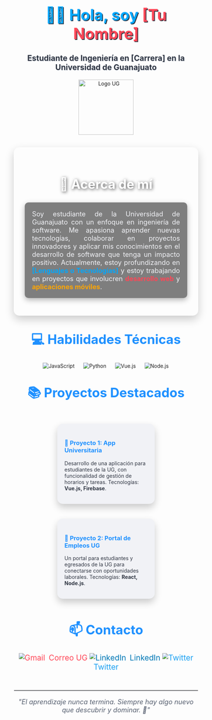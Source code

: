 <!-- Encabezado Principal con Logo de la Universidad de Guanajuato -->
<h1 align="center" style="color: #00a8ff; font-size: 3em; text-shadow: 2px 2px #2f3542;">👨‍🎓 Hola, soy <span style="color: #ff4757;">[Tu Nombre]</span></h1>
<h3 align="center" style="color: #2f3542; font-size: 1.5em; text-shadow: 1px 1px #ced6e0;">Estudiante de Ingeniería en [Carrera] en la Universidad de Guanajuato</h3>

<!-- Imagen de la Universidad de Guanajuato -->
<p align="center">
  <img src="https://upload.wikimedia.org/wikipedia/commons/thumb/1/1b/Escudo_de_la_Universidad_de_Guanajuato.svg/1200px-Escudo_de_la_Universidad_de_Guanajuato.svg.png" alt="Logo UG" style="width:150px; margin-bottom: 20px;">
</p>

<!-- Sección Acerca de mí con fondo de programación y animaciones -->
<section style="background: url('https://images.unsplash.com/photo-1498050108023-c5249f4df085?crop=entropy&cs=tinysrgb&fit=max&fm=jpg&ixid=MnwzNjUyOXwwfDF8c2VhcmNofDR8fHByb2dyYW1taW5nfGVufDB8fHx8MTY0MTI4MTQ4Nw&ixlib=rb-1.2.1&q=80&w=4000'); background-size: cover; border-radius: 15px; padding: 30px; box-shadow: 0 10px 25px rgba(0,0,0,0.2);">
  <h2 style="color: #ffffff; font-size: 2.5em; text-align: center; text-shadow: 2px 2px 8px rgba(0,0,0,0.7);">🚀 Acerca de mí</h2>
  <p style="color: #f1f2f6; font-size: 1.3em; text-align: justify; background: rgba(0,0,0,0.5); padding: 20px; border-radius: 10px; box-shadow: 0 5px 15px rgba(0,0,0,0.3);">
    Soy estudiante de la Universidad de Guanajuato con un enfoque en ingeniería de software. Me apasiona aprender nuevas tecnologías, colaborar en proyectos innovadores y aplicar mis conocimientos en el desarrollo de software que tenga un impacto positivo. Actualmente, estoy profundizando en <strong style="color: #00a8ff;">[Lenguajes o Tecnologías]</strong> y estoy trabajando en proyectos que involucren <strong style="color: #ff4757;">desarrollo web</strong> y <strong style="color: #ffa502;">aplicaciones móviles</strong>.
  </p>
</section>

<!-- Habilidades Técnicas con animación 3D -->
<h2 style="color: #1e90ff; text-align: center; font-size: 2.5em; margin-top: 40px;">💻 Habilidades Técnicas</h2>
<div style="display: flex; justify-content: space-around; align-items: center; margin: 20px 0;">
  <div style="perspective: 1000px;">
    <div style="transform-style: preserve-3d; animation: rotateCube 10s infinite linear;">
      <img src="https://img.icons8.com/color/96/000000/javascript.png" alt="JavaScript" style="margin-right: 20px;">
      <img src="https://img.icons8.com/color/96/000000/python.png" alt="Python" style="margin-right: 20px;">
      <img src="https://img.icons8.com/color/96/000000/vue-js.png" alt="Vue.js" style="margin-right: 20px;">
      <img src="https://img.icons8.com/color/96/000000/nodejs.png" alt="Node.js">
    </div>
  </div>
</div>

<!-- Proyectos destacados con tarjetas animadas -->
<h2 style="color: #1e90ff; text-align: center; font-size: 2.5em; margin-top: 40px;">📚 Proyectos Destacados</h2>
<div style="display: flex; justify-content: space-around; flex-wrap: wrap;">
  <!-- Tarjeta 1 -->
  <div style="width: 45%; background-color: #f1f2f6; border-radius: 15px; padding: 20px; margin: 20px; box-shadow: 0 10px 20px rgba(0,0,0,0.2); transform: translateY(0px); transition: transform 0.3s ease;">
    <h3><a href="https://github.com/tuUsuario/proyecto1" style="text-decoration: none; color: #1e90ff;">🔗 Proyecto 1: App Universitaria</a></h3>
    <p style="color: #2f3542;">Desarrollo de una aplicación para estudiantes de la UG, con funcionalidad de gestión de horarios y tareas. Tecnologías: <b>Vue.js, Firebase</b>.</p>
  </div>
  <!-- Tarjeta 2 -->
  <div style="width: 45%; background-color: #f1f2f6; border-radius: 15px; padding: 20px; margin: 20px; box-shadow: 0 10px 20px rgba(0,0,0,0.2); transform: translateY(0px); transition: transform 0.3s ease;">
    <h3><a href="https://github.com/tuUsuario/proyecto2" style="text-decoration: none; color: #1e90ff;">🔗 Proyecto 2: Portal de Empleos UG</a></h3>
    <p style="color: #2f3542;">Un portal para estudiantes y egresados de la UG para conectarse con oportunidades laborales. Tecnologías: <b>React, Node.js</b>.</p>
  </div>
</div>

<!-- Sección de contacto -->
<h2 style="color: #1e90ff; text-align: center; font-size: 2.5em; margin-top: 40px;">📫 Contacto</h2>
<p align="center" style="font-size: 1.5em;">
  <a href="mailto:tuemail@gmail.com" style="text-decoration: none; color: #ff4757;"><img src="https://img.icons8.com/fluent/48/000000/gmail.png" alt="Gmail" style="margin-right: 10px;"/>Correo UG</a>
  <a href="https://www.linkedin.com/in/tuUsuario" style="text-decoration: none; color: #0077b5;"><img src="https://img.icons8.com/fluent/48/000000/linkedin.png" alt="LinkedIn" style="margin-right: 10px;"/>LinkedIn</a>
  <a href="https://twitter.com/tuUsuario" style="text-decoration: none; color: #1da1f2;"><img src="https://img.icons8.com/fluent/48/000000/twitter.png" alt="Twitter"/>Twitter</a>
</p>

<!-- Footer con animación -->
<hr style="border: 1px solid #dcdde1; margin-top: 50px;">
<p align="center" style="font-style: italic; color: #57606f; font-size: 1.3em; animation: pulse 2s infinite;">
  "El aprendizaje nunca termina. Siempre hay algo nuevo que descubrir y dominar. 🚀"
</p>

<!-- Estilos y animaciones en CSS -->
<style>
  @keyframes rotateCube {
    0% { transform: rotateY(0deg); }
    100% { transform: rotateY(360deg); }
  }

  div:hover {
    transform: translateY(-10px);
  }

  @keyframes pulse {
    0% { color: #57606f; }
    50% { color: #1e90ff; }
    100% { color: #57606f; }
  }
</style>
